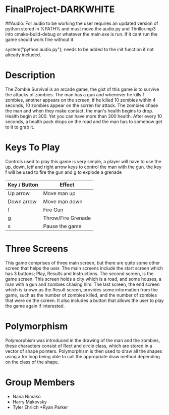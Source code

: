 # FinalProject-DARKWHITE
##Audio:
For audio to be working the user requires an updated version of python stored in %PATH% and must move the audio.py and
Thriller.mp3 into cmake-build-debug or whatever the main.exe is run.  If it cant run the game should work fine without it.

system("python audio.py"); needs to be added to the init function if not already included.
# Description
The Zombie Survival is an arcade game, the gist of this game is to survive the
attacks of zombies. The man has a gun and whenever he kills 1 zombies, another
appears on the screen, if he killed 10 zombies within 4 seconds, 10 zombies 
appear on the scrren for attack. The zombies chase the man and when they make 
contact, the man's health begins to drop. Health begin at 300. Yet you can have more
than 300 health. After every 10 seconds, a health pack drops on the road
and the man has to somehow get to it to grab it. 


# Keys To Play
Controls used to play this game is very simple, a player will have to use the 
up, down, letf and right arrow keys to control the man with the gun. the key 
f will be used to fire the gun and g to explode a grenade

| Key / Button | Effect                    |
|--------------|---------------------------|
| Up arrow     | Move man up               |
| Down arrow   | Move man down             |
| f            | Fire Gun                  |
| g            | Throw/Fire Grenade        |
| s            | Pause the game            |


# Three Screens
This game comprises of three main screen, but there are quite some other screen
that helps the user. The main screens include the start screen which has 3 buttons;
Play, Results and Instructions. 
The second screen, is the game screen. This screen holds a city which is a road,
and some houses, a man with a gun and zombies chasing him.
The last screen, the end screen which is known as the Result screen, provides 
some information from the game, such as the number of zombies killed, and the 
number of zombies that were on the screen. It also includes a button that allows
the user to play the game again if interested.

# Polymorphism
Polymorphism was introduced in the drawing of the man and the zombies, these
characters consist of Rect and circle class, which are stored in a vector of shape
pointers. Polymorphism is then used to draw all the shapes using a for loop being able
to call the appropriate draw method depending on the class of the shape.

# Group Members
* Nana Nimako
 * Harry Makovsky
 * Tyler Ehrlich
 *Ryan Parker